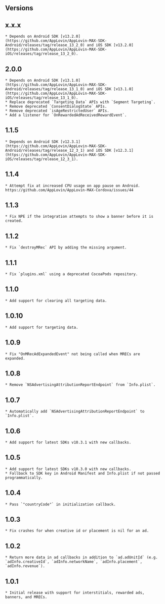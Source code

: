 ## Versions

## x.x.x
    * Depends on Android SDK [v13.2.0](https://github.com/AppLovin/AppLovin-MAX-SDK-Android/releases/tag/release_13_2_0) and iOS SDK [v13.2.0](https://github.com/AppLovin/AppLovin-MAX-SDK-iOS/releases/tag/release_13_2_0).
## 2.0.0
    * Depends on Android SDK [v13.1.0](https://github.com/AppLovin/AppLovin-MAX-SDK-Android/releases/tag/release_13_1_0) and iOS SDK [v13.1.0](https://github.com/AppLovin/AppLovin-MAX-SDK-iOS/releases/tag/release_13_1_0).
    * Replace deprecated `Targeting Data` APIs with `Segment Targeting`.
    * Remove deprecated `ConsentDialogState` APIs.
    * Remove deprecated `isAgeRestrictedUser` APIs.
    * Add a listener for `OnRewardedAdReceivedRewardEvent`.
## 1.1.5
    * Depends on Android SDK [v12.3.1](https://github.com/AppLovin/AppLovin-MAX-SDK-Android/releases/tag/release_12_3_1) and iOS SDK [v12.3.1](https://github.com/AppLovin/AppLovin-MAX-SDK-iOS/releases/tag/release_12_3_1).
## 1.1.4
    * Attempt fix at increased CPU usage on app pause on Android. https://github.com/AppLovin/AppLovin-MAX-Cordova/issues/44
## 1.1.3
    * Fix NPE if the integration attempts to show a banner before it is created.
## 1.1.2
    * Fix `destroyMRec` API by adding the missing argument.
## 1.1.1
    * Fix `plugins.xml` using a deprecated CocoaPods repository.
## 1.1.0
    * Add support for clearing all targeting data. 
## 1.0.10
    * Add support for targeting data. 
## 1.0.9
    * Fix "OnMRecAdExpandedEvent" not being called when MRECs are expanded.
## 1.0.8
    * Remove `NSAdvertisingAttributionReportEndpoint` from `Info.plist`.
## 1.0.7
    * Automatically add `NSAdvertisingAttributionReportEndpoint` to `Info.plist`.
## 1.0.6
    * Add support for latest SDKs v10.3.1 with new callbacks.
## 1.0.5
    * Add support for latest SDKs v10.3.0 with new callbacks.
    * Fallback to SDK key in Android Manifest and Info.plist if not passed programmatically.
## 1.0.4
    * Pass `"countryCode"` in initialization callback.
## 1.0.3
    * Fix crashes for when creative id or placement is nil for an ad.
## 1.0.2
    * Return more data in ad callbacks in addition to `ad.adUnitId` (e.g. `adInfo.creativeId`, `adInfo.networkName`, `adInfo.placement`, `adInfo.revenue`).
## 1.0.1
    * Initial release with support for interstitials, rewarded ads, banners, and MRECs.
